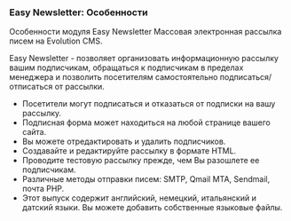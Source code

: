 
<meta http-equiv="Content-Type" content="text/html; charset=utf-8">
<h3>Easy Newsletter: Особенности </h3> 
Особенности модуля Easy Newsletter Массовая электронная рассылка писем на Evolution CMS.	
<br>
<p>Easy Newsletter - позволяет организовать информационную рассылку вашим подписчикам, обращаться к подписчикам в пределах менеджера и позволить посетителям самостоятельно подписаться/отписаться от рассылки.</p>
<ul>
	<li>Посетители могут подписаться и отказаться от подписки на вашу рассылку.</li>
	<li>Подписная форма может находиться на любой странице вашего сайта.</li>
	<li>Вы можете отредактировать и удалить подписчиков.</li>
	<li>Создавайте и редактируйте рассылку в формате HTML.</li>
	<li>Проводите тестовую рассылку прежде, чем Вы разошлете ее подписчикам.</li>
	<li>Различные методы отправки писем: SMTP, Qmail MTA, Sendmail, почта PHP.</li>
	<li>Этот выпуск содержит английский, немецкий, итальянский и датский языки. Вы можете добавить собственные языковые файлы.</li>
</ul>